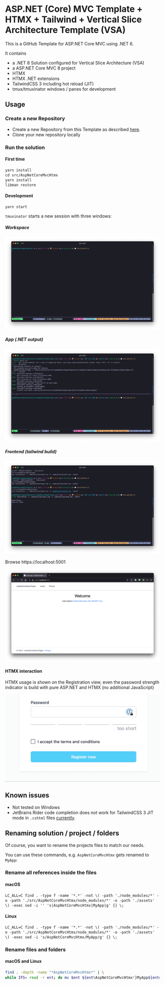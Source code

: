 # ASP.NET (Core)  MVC Template + HTMX + Tailwind + Vertical Slice Architecture Template (VSA)

This is a GitHub Template for ASP.NET Core MVC using .NET 6.

It contains

* a .NET 8 Solution configured for Vertical Slice Architecture (VSA)
* a ASP.NET Core MVC 8 project
* HTMX
* HTMX .NET extensions
* TailwindCSS 3 including hot reload (JIT)
* tmux/tmuxinator windows / panes for development

## Usage

### Create a new Repository

* Create a new Repository from this Template as described [here](https://docs.github.com/en/repositories/creating-and-managing-repositories/creating-a-repository-from-a-template).
* Clone your new repository locally

### Run the solution

#### First time

```
yarn install
cd src/AspNetCoreMvcHtmx
yarn install
libman restore
```

#### Development

```
yarn start
```

`tmuxinator` starts a new session with three windows:

##### Workspace
![](assets/screenshot_iterm_workspace.png)

##### App (.NET output)
![](assets/screenshot_iterm_app.png)

##### Frontend (tailwind build)
![](assets/screenshot_item_tailwind.png)

Browse https://localhost:5001

![](assets/screenshot.png)

#### HTMX interaction

HTMX usage is shown on the Registration view, even the password strength indicator is build with pure ASP.NET and HTMX (no additional JavaScript)

![](assets/PasswordStrengthIndicator.gif)

## Known issues

* Not tested on Windows
* JetBrains Rider code completion does not work for TailwindCSS 3 JIT mode in `.cshtml` files [currently](https://youtrack.jetbrains.com/issue/RIDER-58725).

## Renaming solution / project / folders

Of course, you want to rename the projects files to match our needs.

You can use these commands, e.g. `AspNetCoreMvcHtmx`  gets renamed to `MyApp`:

### Rename all references inside the files

#### macOS

```shell
LC_ALL=C find . -type f -name '*.*' -not \( -path './node_modules/*' -o -path './src/AspNetCoreMvcHtmx/node_modules/*' -o -path './assets' \) -exec sed -i '' 's|AspNetCoreMvcHtmx|MyApp|g' {} \;
```

#### Linux

```shell
LC_ALL=C find . -type f -name '*.*' -not \( -path './node_modules/*' -o -path './src/AspNetCoreMvcHtmx/node_modules/*' -o -path './assets' \) -exec sed -i 's/AspNetCoreMvcHtmx/MyApp/g' {} \;
```

### Rename files and folders

#### macOS and Linux

```bash
find . -depth -name "*AspNetCoreMvcHtmx*" | \
while IFS= read -r ent; do mv $ent ${ent%AspNetCoreMvcHtmx*}MyApp${ent##*AspNetCoreMvcHtmx}; done

```
